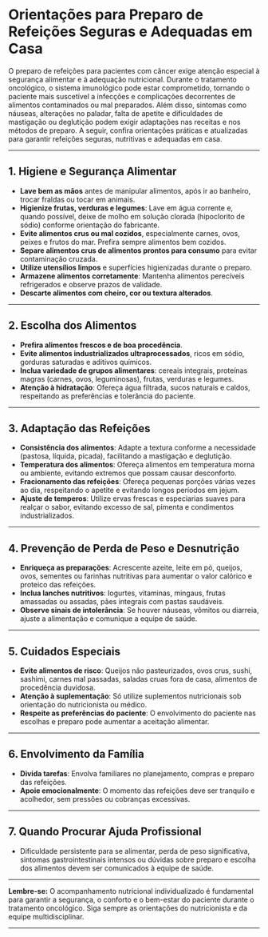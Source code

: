 
# Orientações para Preparo de Refeições Seguras e Adequadas em Casa

O preparo de refeições para pacientes com câncer exige atenção especial à segurança alimentar e à adequação nutricional. Durante o tratamento oncológico, o sistema imunológico pode estar comprometido, tornando o paciente mais suscetível a infecções e complicações decorrentes de alimentos contaminados ou mal preparados. Além disso, sintomas como náuseas, alterações no paladar, falta de apetite e dificuldades de mastigação ou deglutição podem exigir adaptações nas receitas e nos métodos de preparo. A seguir, confira orientações práticas e atualizadas para garantir refeições seguras, nutritivas e adequadas em casa.

---

## 1. Higiene e Segurança Alimentar

- **Lave bem as mãos** antes de manipular alimentos, após ir ao banheiro, trocar fraldas ou tocar em animais.
- **Higienize frutas, verduras e legumes**: Lave em água corrente e, quando possível, deixe de molho em solução clorada (hipoclorito de sódio) conforme orientação do fabricante.
- **Evite alimentos crus ou mal cozidos**, especialmente carnes, ovos, peixes e frutos do mar. Prefira sempre alimentos bem cozidos.
- **Separe alimentos crus de alimentos prontos para consumo** para evitar contaminação cruzada.
- **Utilize utensílios limpos** e superfícies higienizadas durante o preparo.
- **Armazene alimentos corretamente**: Mantenha alimentos perecíveis refrigerados e observe prazos de validade.
- **Descarte alimentos com cheiro, cor ou textura alterados**.

---

## 2. Escolha dos Alimentos

- **Prefira alimentos frescos e de boa procedência**.
- **Evite alimentos industrializados ultraprocessados**, ricos em sódio, gorduras saturadas e aditivos químicos.
- **Inclua variedade de grupos alimentares**: cereais integrais, proteínas magras (carnes, ovos, leguminosas), frutas, verduras e legumes.
- **Atenção à hidratação**: Ofereça água filtrada, sucos naturais e caldos, respeitando as preferências e tolerância do paciente.

---

## 3. Adaptação das Refeições

- **Consistência dos alimentos**: Adapte a textura conforme a necessidade (pastosa, líquida, picada), facilitando a mastigação e deglutição.
- **Temperatura dos alimentos**: Ofereça alimentos em temperatura morna ou ambiente, evitando extremos que possam causar desconforto.
- **Fracionamento das refeições**: Ofereça pequenas porções várias vezes ao dia, respeitando o apetite e evitando longos períodos em jejum.
- **Ajuste de temperos**: Utilize ervas frescas e especiarias suaves para realçar o sabor, evitando excesso de sal, pimenta e condimentos industrializados.

---

## 4. Prevenção de Perda de Peso e Desnutrição

- **Enriqueça as preparações**: Acrescente azeite, leite em pó, queijos, ovos, sementes ou farinhas nutritivas para aumentar o valor calórico e proteico das refeições.
- **Inclua lanches nutritivos**: Iogurtes, vitaminas, mingaus, frutas amassadas ou assadas, pães integrais com pastas saudáveis.
- **Observe sinais de intolerância**: Se houver náuseas, vômitos ou diarreia, ajuste a alimentação e comunique a equipe de saúde.

---

## 5. Cuidados Especiais

- **Evite alimentos de risco**: Queijos não pasteurizados, ovos crus, sushi, sashimi, carnes mal passadas, saladas cruas fora de casa, alimentos de procedência duvidosa.
- **Atenção à suplementação**: Só utilize suplementos nutricionais sob orientação do nutricionista ou médico.
- **Respeite as preferências do paciente**: O envolvimento do paciente nas escolhas e preparo pode aumentar a aceitação alimentar.

---

## 6. Envolvimento da Família

- **Divida tarefas**: Envolva familiares no planejamento, compras e preparo das refeições.
- **Apoie emocionalmente**: O momento das refeições deve ser tranquilo e acolhedor, sem pressões ou cobranças excessivas.

---

## 7. Quando Procurar Ajuda Profissional

- Dificuldade persistente para se alimentar, perda de peso significativa, sintomas gastrointestinais intensos ou dúvidas sobre preparo e escolha dos alimentos devem ser comunicados à equipe de saúde.

---

**Lembre-se:** O acompanhamento nutricional individualizado é fundamental para garantir a segurança, o conforto e o bem-estar do paciente durante o tratamento oncológico. Siga sempre as orientações do nutricionista e da equipe multidisciplinar.

---
```
